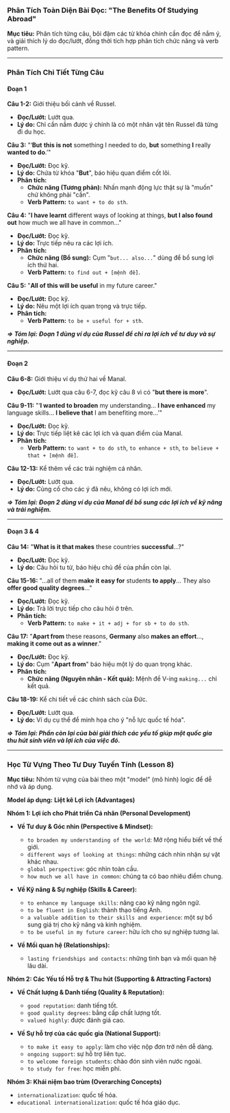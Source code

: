 ### **Phân Tích Toàn Diện Bài Đọc: "The Benefits Of Studying Abroad"**

**Mục tiêu:** Phân tích từng câu, bôi đậm các từ khóa chính cần đọc để nắm ý, và giải thích lý do đọc/lướt, đồng thời tích hợp phân tích chức năng và verb pattern.

---

### **Phân Tích Chi Tiết Từng Câu**

#### **Đoạn 1**

**Câu 1-2:** Giới thiệu bối cảnh về Russel.
*   **Đọc/Lướt:** Lướt qua.
*   **Lý do:** Chỉ cần nắm được ý chính là có một nhân vật tên Russel đã từng đi du học.

**Câu 3:** "‘**But** **this is not** something I needed to do, **but** something **I** really **wanted to do**.’"
*   **Đọc/Lướt:** Đọc kỹ.
*   **Lý do:** Chứa từ khóa "**But**", báo hiệu quan điểm cốt lõi.
*   **Phân tích:**
    *   **Chức năng (Tương phản):** Nhấn mạnh động lực thật sự là "muốn" chứ không phải "cần".
    *   **Verb Pattern:** `to want + to do sth`.

**Câu 4:** "**I have learnt** different ways of looking at things, **but I also found out** how much we all have in common..."
*   **Đọc/Lướt:** Đọc kỹ.
*   **Lý do:** Trực tiếp nêu ra các lợi ích.
*   **Phân tích:**
    *   **Chức năng (Bổ sung):** Cụm "`but... also...`" dùng để bổ sung lợi ích thứ hai.
    *   **Verb Pattern:** `to find out + [mệnh đề]`.

**Câu 5:** "**All of this will be useful** in my future career."
*   **Đọc/Lướt:** Đọc kỹ.
*   **Lý do:** Nêu một lợi ích quan trọng và trực tiếp.
*   **Phân tích:**
    *   **Verb Pattern:** `to be + useful for + sth`.

***=> Tóm lại: Đoạn 1 dùng ví dụ của Russel để chỉ ra lợi ích về tư duy và sự nghiệp.***

---

#### **Đoạn 2**

**Câu 6-8:** Giới thiệu ví dụ thứ hai về Manal.
*   **Đọc/Lướt:** Lướt qua câu 6-7, đọc kỹ câu 8 vì có "**but there is more**".

**Câu 9-11:** "‘**I wanted to broaden** my understanding... **I have enhanced** my language skills... **I believe that** I am benefiting more...’"
*   **Đọc/Lướt:** Đọc kỹ.
*   **Lý do:** Trực tiếp liệt kê các lợi ích và quan điểm của Manal.
*   **Phân tích:**
    *   **Verb Pattern:** `to want + to do sth`, `to enhance + sth`, `to believe + that + [mệnh đề]`.

**Câu 12-13:** Kể thêm về các trải nghiệm cá nhân.
*   **Đọc/Lướt:** Lướt qua.
*   **Lý do:** Củng cố cho các ý đã nêu, không có lợi ích mới.

***=> Tóm lại: Đoạn 2 dùng ví dụ của Manal để bổ sung các lợi ích về kỹ năng và trải nghiệm.***

---

#### **Đoạn 3 & 4**

**Câu 14:** "**What is it that makes** these countries **successful**...?"
*   **Đọc/Lướt:** Đọc kỹ.
*   **Lý do:** Câu hỏi tu từ, báo hiệu chủ đề của phần còn lại.

**Câu 15-16:** "...all of them **make it easy for** students **to apply**... They also **offer good quality degrees**..."
*   **Đọc/Lướt:** Đọc kỹ.
*   **Lý do:** Trả lời trực tiếp cho câu hỏi ở trên.
*   **Phân tích:**
    *   **Verb Pattern:** `to make + it + adj + for sb + to do sth`.

**Câu 17:** "**Apart from** these reasons, **Germany** also **makes an effort**..., **making it come out as a winner**."
*   **Đọc/Lướt:** Đọc kỹ.
*   **Lý do:** Cụm "**Apart from**" báo hiệu một lý do quan trọng khác.
*   **Phân tích:**
    *   **Chức năng (Nguyên nhân - Kết quả):** Mệnh đề V-ing `making...` chỉ kết quả.

**Câu 18-19:** Kể chi tiết về các chính sách của Đức.
*   **Đọc/Lướt:** Lướt qua.
*   **Lý do:** Ví dụ cụ thể để minh họa cho ý "nỗ lực quốc tế hóa".

***=> Tóm lại: Phần còn lại của bài giải thích các yếu tố giúp một quốc gia thu hút sinh viên và lợi ích của việc đó.***

---

### **Học Từ Vựng Theo Tư Duy Tuyến Tính (Lesson 8)**

**Mục tiêu:** Nhóm từ vựng của bài theo một "model" (mô hình) logic để dễ nhớ và áp dụng.

**Model áp dụng:** **Liệt kê Lợi ích (Advantages)**

**Nhóm 1: Lợi ích cho Phát triển Cá nhân (Personal Development)**

*   **Về Tư duy & Góc nhìn (Perspective & Mindset):**
    *   `to broaden my understanding of the world`: Mở rộng hiểu biết về thế giới.
    *   `different ways of looking at things`: những cách nhìn nhận sự vật khác nhau.
    *   `global perspective`: góc nhìn toàn cầu.
    *   `how much we all have in common`: chúng ta có bao nhiêu điểm chung.

*   **Về Kỹ năng & Sự nghiệp (Skills & Career):**
    *   `to enhance my language skills`: nâng cao kỹ năng ngôn ngữ.
    *   `to be fluent in English`: thành thạo tiếng Anh.
    *   `a valuable addition to their skills and experience`: một sự bổ sung giá trị cho kỹ năng và kinh nghiệm.
    *   `to be useful in my future career`: hữu ích cho sự nghiệp tương lai.

*   **Về Mối quan hệ (Relationships):**
    *   `lasting friendships and contacts`: những tình bạn và mối quan hệ lâu dài.

**Nhóm 2: Các Yếu tố Hỗ trợ & Thu hút (Supporting & Attracting Factors)**

*   **Về Chất lượng & Danh tiếng (Quality & Reputation):**
    *   `good reputation`: danh tiếng tốt.
    *   `good quality degrees`: bằng cấp chất lượng tốt.
    *   `valued highly`: được đánh giá cao.

*   **Về Sự hỗ trợ của các quốc gia (National Support):**
    *   `to make it easy to apply`: làm cho việc nộp đơn trở nên dễ dàng.
    *   `ongoing support`: sự hỗ trợ liên tục.
    *   `to welcome foreign students`: chào đón sinh viên nước ngoài.
    *   `to study for free`: học miễn phí.

**Nhóm 3: Khái niệm bao trùm (Overarching Concepts)**

*   `internationalization`: quốc tế hóa.
*   `educational internationalization`: quốc tế hóa giáo dục.
